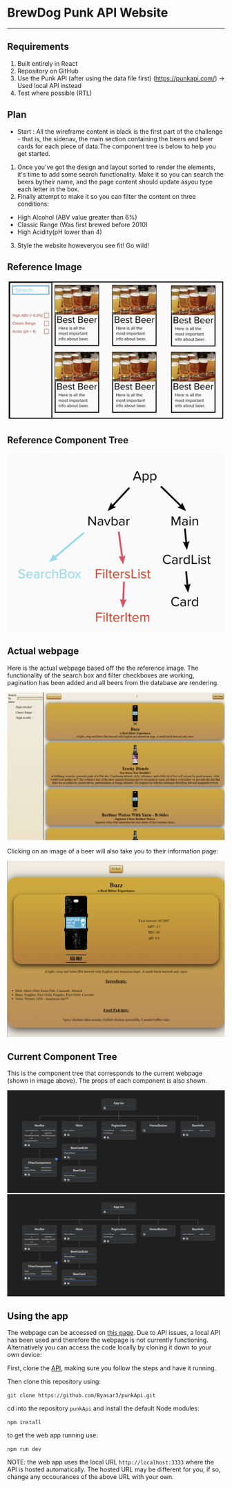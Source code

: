 # BrewDog Punk API Website
-------

## Requirements
1. Built entirely in React
2. Repository on GitHub
3. Use the Punk API (after using the data file first) (https://punkapi.com/) -> Used local API instead
4. Test where possible (RTL)

## Plan
- Start : All the wireframe content in black is the first part of the challenge - that is, the sidenav, the main section containing the beers and beer cards for each piece of data.The component tree is below to help you get started.
1. Once you've got the design and layout sorted to render the elements, it's time to add some search functionality. Make it so you can
search the beers bytheir name, and the page content should update asyou type each letter in the box.
2. Finally attempt to make it so you can filter the content on three conditions:
 - High Alcohol (ABV value greater than 6%)
 - Classic Range (Was first brewed before 2010)
 - High Acidity(pH lower than 4)
3. Style the website howeveryou see fit! Go wild!

## Reference Image

![Reference Image](src/assets/images/referenceImage.png)

## Reference Component Tree

![Reference Component Tree](src/assets/images/referenceComponentTree.png)

## Actual webpage

Here is the actual webpage based off the the reference image.
The functionality of the search box and filter checkboxes are working, pagination has been added and all beers from the database are rendering.

![Screenshot of webpage](src/assets/images/finalWebPageimg.png)

Clicking on an image of a beer will also take you to their information page:

![Screenshot of beer info page ](src/assets/images/beerInfoPage.png)
## Current Component Tree

This is the component tree that corresponds to the current webpage (shown in image above).
The props of each component is also shown.

![current component tree](src/assets/images/ComponentTree.png)
![alt text](src/assets/images/componenttree.png)

## Using the app

The webpage can be accessed on [this page](https://byasar3.github.io/punkApi/). Due to API issues, a local API has been used and therefore the webpage is not currently functioning. Alternatively you can access the code locally by cloning it down to your own device:

First, clone the [API](https://github.com/sammdec/punkapi-server/tree/master), making sure you follow the steps and have it running.

Then clone this repository using:

```git clone https://github.com/Byasar3/punkApi.git```

cd into the repository `punkApi` and install the default Node modules:

```npm install```

to get the web app running use:

```npm run dev```

NOTE: the web app uses the local URL `http://localhost:3333` where the API is hosted automatically. The hosted URL may be different for you, if so, change any occourances of the above URL with your own.









